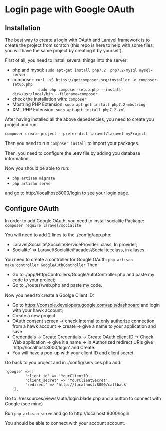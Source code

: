 # Login page with Google OAuth

## Installation

The best way to create a login with OAuth and Laravel framework is to create the project from scratch (this repo is here to help with some files, you will have the same project by creating it by yourself).

First of all, you need to install several things into the server:

* php and mysql: ```sudo apt-get install php7.2  php7.2-mysql mysql-server``` 
* composer: ```curl -sS https://getcomposer.org/installer -o composer-setup.php``` <br>
&nbsp;&nbsp;&nbsp;&nbsp;&nbsp;&nbsp;&nbsp;&nbsp;&nbsp;&nbsp;&nbsp;&nbsp;&nbsp;&nbsp;&nbsp;&nbsp;&nbsp;&nbsp;&nbsp;&nbsp;            ```sudo php composer-setup.php --install-dir=/usr/local/bin --filename=composer```
* check the installation with: ```composer```
* Mbstring PHP Extension: ```sudo apt-get install php7.2-mbstring```
* XML PHP Extension: ```sudo apt-get install php7.2-xml```

After having installed all the above depedencies, you need to create you project and run:
```
composer create-project --prefer-dist laravel/laravel myProject
```

Then you need to run ```composer install``` to import your packages.

Then, you need to configure the **.env** file by adding you database information.

Now you should be able to run:
* ```php artisan migrate```
* ```php artisan serve```

and go to http://localhost:8000/login to see your login page.

## Configure OAuth

In order to add Google OAuth, you need to install socialite Package: ```composer require laravel/socialite```

You will need to add 2 lines to the ./config/app.php:

* Laravel\Socialite\SocialiteServiceProvider::class,    In provider;
* Socialite' => Laravel\Socialite\Facades\Socialite::class, in aliases.

You need to create a controller for Google OAuth: ```php artisan make:controller GoogleAuthController```
Then:
* Go to ./app/Http/Controllers/GoogleAuthController.php and paste my code to your project;
* Go to ./routes/web.php and paste my code.

Now you need to create a  Goolge Client ID:

* Go to https://console.developers.google.com/apis/dashboard and login with your hawk account;
* Create a new project
* OAuth consent screen -> check Internal to only authorize connection from a hawk account -> create -> give a name to your application and save
* Credentials -> Create Credentials -> Create OAuth client ID -> Check Web application -> give it a name -> in Authorized redirect URIs give 'http://localhost:8000/login' and Create.
* You will have a pop-up with your client ID and client secret.

Go back to you project and in ./config/services.php add:
```
'google' => [
         'client_id' => 'YourClientID',
         'client_secret' => 'YourClientSecret',
         'redirect' => 'http://localhost:8000/callback'
    ],

```

Go to ./ressources/views/auth/login.blade.php and a button to connect with Google (see mine)

Run ```php artisan serve``` and go to http://localhost:8000/login

You should be able to connect with your account account.